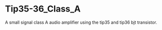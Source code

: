 # Tip35-36_Class_A
A small signal class A audio amplifier using the tip35 and tip36 bjt transistor.
